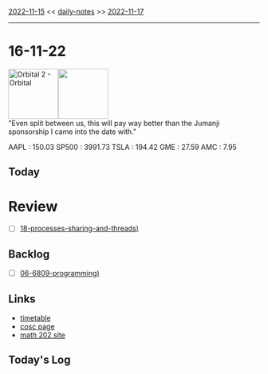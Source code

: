 [2022-11-15](daily_notes/2022-11-15) << [daily-notes](notes/daily-notes.md) >> [2022-11-17](daily_notes/2022-11-17)

---
# 16-11-22
<a href='spotify:album:1JYyYFJSYrXMHLe7Dz1B3W'><img src='https://i.scdn.co/image/ab67616d0000b27373facf42264da43c82b1f93f' alt='Orbital 2 - Orbital' height=100></a><img src='https://imgs.xkcd.com/comics/bad_date.png' height=100>
<br>"Even split between us, this will pay way better than the Jumanji sponsorship I came into the date with."

AAPL : 150.03 
SP500 : 3991.73 
TSLA : 194.42
GME : 27.59
AMC : 7.95

## Today



# Review
- [ ] [18-processes-sharing-and-threads)](notes/18-processes-sharing-and-threads.md)

## Backlog
- [ ] [06-6809-programming)](notes/06-6809-programming.md)

## Links
- [timetable](https://i.imgur.com/9ghbvAG.png)
- [cosc page](https://cosc203.cspages.otago.ac.nz)
- [math 202 site](https://www.maths.otago.ac.nz/?resOLAF)

## Today's Log